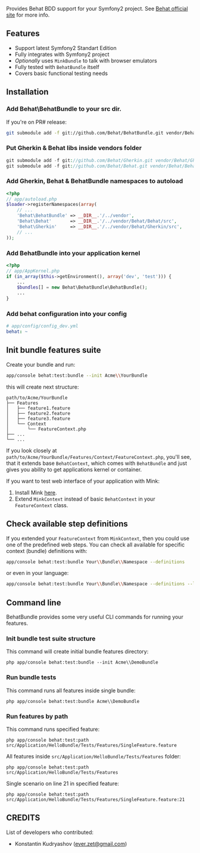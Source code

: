 Provides Behat BDD support for your Symfony2 project.
See [Behat official site](http://behat.org) for more info.

## Features

- Support latest Symfony2 Standart Edition
- Fully integrates with Symfony2 project
- _Optionally_ uses `MinkBundle` to talk with browser emulators
- Fully tested with `BehatBundle` itself
- Covers basic functional testing needs

## Installation

### Add Behat\BehatBundle to your src dir.

If you're on PR# release:

``` bash
git submodule add -f git://github.com/Behat/BehatBundle.git vendor/Behat/BehatBundle
```

### Put Gherkin & Behat libs inside vendors folder

``` php
git submodule add -f git://github.com/Behat/Gherkin.git vendor/Behat/Gherkin
git submodule add -f git://github.com/Behat/Behat.git vendor/Behat/Behat
```

### Add Gherkin, Behat & BehatBundle namespaces to autoload

``` php
<?php
// app/autoload.php
$loader->registerNamespaces(array(
    // ...
    'Behat\BehatBundle' => __DIR__.'/../vendor',
    'Behat\Behat'       => __DIR__.'/../vendor/Behat/Behat/src',
    'Behat\Gherkin'     => __DIR__.'/../vendor/Behat/Gherkin/src',
    // ...
));
```

### Add BehatBundle into your application kernel

``` php
<?php
// app/AppKernel.php
if (in_array($this->getEnvironment(), array('dev', 'test'))) {
    ...
    $bundles[] = new Behat\BehatBundle\BehatBundle();
    ...
}
```

### Add behat configuration into your config

``` yml
# app/config/config_dev.yml
behat: ~
```

## Init bundle features suite

Create your bundle and run:

``` bash
app/console behat:test:bundle --init Acme\\YourBundle
```

this will create next structure:

    path/to/Acme/YourBundle
    ├── Features
    │   ├── feature1.feature
    │   ├── feature2.feature
    │   ├── feature3.feature
    │   └── Context
    │       └── FeatureContext.php
    ├── ...
    └── ...

If you look closely at `path/to/Acme/YourBundle/Features/Context/FeatureContext.php`, you'll see, that it extends base `BehatContext`, which comes with `BehatBundle` and just gives you ability to get applications kernel or container.

If you want to test web interface of your application with Mink:

1. Install Mink [here](https://github.com/Behat/MinkBundle#readme).
2. Extend `MinkContext` instead of basic `BehatContext` in your `FeatureContext` class.

## Check available step definitions

If you extended your `FeatureContext` from `MinkContext`, then you could use one of the predefined web steps. You can check all available for specific context (bundle) definitions with:

``` bash
app/console behat:test:bundle Your\\Bundle\\Namespace --definitions
```

or even in your language:

``` bash
app/console behat:test:bundle Your\\Bundle\\Namespace --definitions --lang fr
```

## Command line

BehatBundle provides some very useful CLI commands for running your features.

### Init bundle test suite structure

This command will create initial bundle features directory:

    php app/console behat:test:bundle --init Acme\\DemoBundle

### Run bundle tests

This command runs all features inside single bundle:

    php app/console behat:test:bundle Acme\\DemoBundle

### Run features by path

This command runs specified feature:

    php app/console behat:test:path src/Application/HelloBundle/Tests/Features/SingleFeature.feature

All features inside `src/Application/HelloBundle/Tests/Features` folder:

    php app/console behat:test:path src/Application/HelloBundle/Tests/Features

Single scenario on line 21 in specified feature:

    php app/console behat:test:path src/Application/HelloBundle/Tests/Features/SingleFeature.feature:21

## CREDITS

List of developers who contributed:

- Konstantin Kudryashov (ever.zet@gmail.com)
